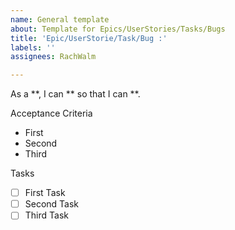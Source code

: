 ```yaml
---
name: General template
about: Template for Epics/UserStories/Tasks/Bugs
title: 'Epic/UserStorie/Task/Bug :'
labels: ''
assignees: RachWalm

---
```


As a **, I can ** so that I can **.

Acceptance Criteria
- First
- Second
- Third

Tasks
- [ ] First Task
- [ ] Second Task
- [ ] Third Task
